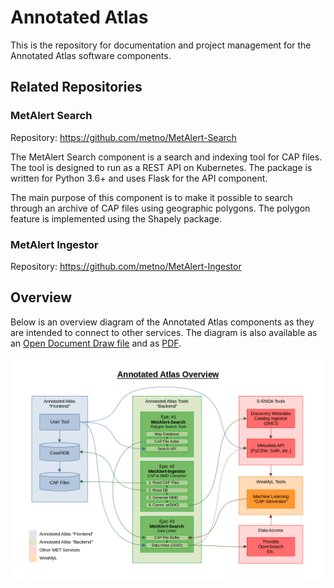# Annotated Atlas

This is the repository for documentation and project management for the Annotated Atlas software
components.

## Related Repositories

### MetAlert Search

Repository: https://github.com/metno/MetAlert-Search

The MetAlert Search component is a search and indexing tool for CAP files. The tool is designed to
run as a REST API on Kubernetes. The package is written for Python 3.6+ and uses Flask for the API
component.

The main purpose of this component is to make it possible to search through an archive of CAP files
using geographic polygons. The polygon feature is implemented using the Shapely package.

### MetAlert Ingestor

Repository: https://github.com/metno/MetAlert-Ingestor

## Overview

Below is an overview diagram of the Annotated Atlas components as they are intended to connect to
other services. The diagram is also available as an
[Open Document Draw file](assets/annatlas_overview.odg) and as [PDF](assets/annatlas_overview.pdf).

![Annotated Atlas Overview](assets/annatlas_overview.png)
